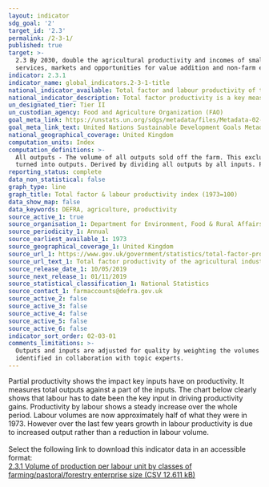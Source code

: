 ```yaml
---
layout: indicator
sdg_goal: '2'
target_id: '2.3'
permalink: /2-3-1/
published: true
target: >-
  2.3 By 2030, double the agricultural productivity and incomes of small-scale food producers, in particular women, indigenous peoples, family farmers, pastoralists and fishers, including through secure and equal access to land, other productive resources and inputs, knowledge, financial
  services, markets and opportunities for value addition and non-farm employment
indicator: 2.3.1
indicator_name: global_indicators.2-3-1-title
national_indicator_available: Total factor and labour productivity of the UK agriculture industry
national_indicator_description: Total factor productivity is a key measure of the economic performance of agriculture and an important driver of farm incomes. It represents how efficiently the agricultural industry uses the resources that are available to turn inputs into outputs.
un_designated_tier: Tier II
un_custodian_agency: Food and Agriculture Organization (FAO)
goal_meta_link: https://unstats.un.org/sdgs/metadata/files/Metadata-02-03-01.pdf
goal_meta_link_text: United Nations Sustainable Development Goals Metadata (PDF 4.0 MB)
national_geographical_coverage: United Kingdom
computation_units: Index
computation_definitions: >-
  All outputs - The volume of all outputs sold off the farm. This excludes transactions within the industry. All inputs - The volume of goods and services purchased and consumed. This excludes transactions within the industry. Total factor productivity - How efficiently all inputs are
  turned into outputs. Derived by dividing all outputs by all inputs. Partial productivity - How efficiently intermediate consumption, capital, labour or land is transformed into outputs. Derived by dividing all outputs by each factor.
reporting_status: complete
data_non_statistical: false
graph_type: line
graph_title: Total factor & labour productivity index (1973=100)
data_show_map: false
data_keywords: DEFRA, agriculture, productivity
source_active_1: true
source_organisation_1: Department for Environment, Food & Rural Affairs
source_periodicity_1: Annual
source_earliest_available_1: 1973
source_geographical_coverage_1: United Kingdom
source_url_1: https://www.gov.uk/government/statistics/total-factor-productivity-of-the-agricultural-industry
source_url_text_1: Total factor productivity of the agricultural industry
source_release_date_1: 10/05/2019
source_next_release_1: 01/11/2019
source_statistical_classification_1: National Statistics
source_contact_1: farmaccounts@defra.gov.uk
source_active_2: false
source_active_3: false
source_active_4: false
source_active_5: false
source_active_6: false
indicator_sort_order: 02-03-01
comments_limitations: >-
  Outputs and inputs are adjusted for quality by weighting the volumes by price. This indicator is being used as an approximation of the UN SDG Indicator. Where possible, we will work to identify or develop UK data to meet the global indicator specification. This indicator has been
  identified in collaboration with topic experts.
---
```

Partial productivity shows the impact key inputs have on productivity. It measures total outputs against a part of the inputs. The chart below clearly shows that labour has to date been the key input in driving productivity gains. Productivity by labour shows a steady increase over the whole period. Labour volumes are now approximately half of what they were in 1973. However over the last few years growth in labour productivity is due to increased output rather than a reduction in labour volume. <br><br>Select the following link to download this indicator data in an accessible format:<br>[2.3.1 Volume of production per labour unit by classes of farming/pastoral/forestry enterprise size (CSV 12.611 kB)](https://sustainabledevelopment-uk.github.io/sdg-data/data/2-3-1.csv)
